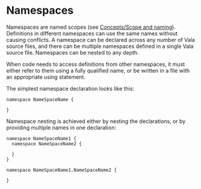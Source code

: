 # Namespaces

Namespaces are named scopes (see [Concepts/Scope and naming](http://wiki.gnome.org/action/show/Projects/Vala/Manual/Export/Vala/Manual/Concepts#Scope_and_naming)). Definitions in different namespaces can use the same names without causing conflicts. A namespace can be declared across any number of Vala source files, and there can be multiple namespaces defined in a single Vala source file. Namespaces can be nested to any depth.

When code needs to access definitions from other namespaces, it must either refer to them using a fully qualified name, or be written in a file with an appropriate using statement.

The simplest namespace declaration looks like this:

```vala
namespace NameSpaceName {

}      
```

Namespace nesting is achieved either by nesting the declarations, or by providing multiple names in one declaration:

```vala
namespace NameSpaceName1 {
  namespace NameSpaceName2 {
  
  }
}

namespace NameSpaceName1.NameSpaceName2 {

}     
```